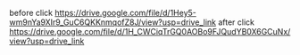 before click https://drive.google.com/file/d/1Hey5-wm9nYa9XIr9_GuC6QKKnmqofZ8J/view?usp=drive_link
after click  https://drive.google.com/file/d/1H_CWCiqTrGQ0AOBo9FJQudYB0X6GCuNx/view?usp=drive_link
